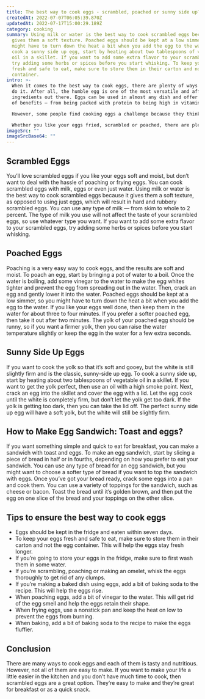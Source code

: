 ```yaml
---
title: The best way to cook eggs - scrambled, poached or sunny side up?
createdAt: 2022-07-07T06:05:39.870Z
updatedAt: 2022-07-17T15:00:29.189Z
category: cooking
summary: Using milk or water is the best way to cook scrambled eggs because it
  gives them a soft texture. Poached eggs should be kept at a low simmer, so you
  might have to turn down the heat a bit when you add the egg to the water. To
  cook a sunny side up egg, start by heating about two tablespoons of vegetable
  oil in a skillet. If you want to add some extra flavor to your scrambled eggs,
  try adding some herbs or spices before you start whisking. To keep your eggs
  fresh and safe to eat, make sure to store them in their carton and not the egg
  container.
intro: >-
  When it comes to the best way to cook eggs, there are plenty of ways to
  do it. After all, the humble egg is one of the most versatile and affordable
  ingredients out there. Eggs can be used in almost any dish and offer a range
  of benefits — from being packed with protein to being high in vitamin D.

  However, some people find cooking eggs a challenge because they think there’s only a limited number of ways to cook them. But that’s not true! 

  Whether you like your eggs fried, scrambled or poached, there are plenty of recipes that show you how to cook eggs in different ways. Once you know the basics, you can even experiment with different flavors and create your own unique dishes using eggs as their main ingredient. Here are some tips on the best way to cook each egg variety:
imageSrc: ""
imageSrcBase64: ""
---
```


## Scrambled Eggs

You’ll love scrambled eggs if you like your eggs soft and moist, but don’t want to deal with the hassle of poaching or frying eggs. You can cook scrambled eggs with milk, eggs or even just water. Using milk or water is the best way to cook scrambled eggs because it gives them a soft texture, as opposed to using just eggs, which will result in hard and rubbery scrambled eggs. You can use any type of milk — from skim to whole to 2 percent. The type of milk you use will not affect the taste of your scrambled eggs, so use whatever type you want. If you want to add some extra flavor to your scrambled eggs, try adding some herbs or spices before you start whisking.

## Poached Eggs

Poaching is a very easy way to cook eggs, and the results are soft and moist. To poach an egg, start by bringing a pot of water to a boil. Once the water is boiling, add some vinegar to the water to make the egg whites tighter and prevent the egg from spreading out in the water. Then, crack an egg and gently lower it into the water. Poached eggs should be kept at a low simmer, so you might have to turn down the heat a bit when you add the egg to the water. If you like your eggs well done, then keep them in the water for about three to four minutes. If you prefer a softer poached egg, then take it out after two minutes. The yolk of your poached egg should be runny, so if you want a firmer yolk, then you can raise the water temperature slightly or keep the egg in the water for a few extra seconds.

## Sunny Side Up Eggs

If you want to cook the yolk so that it’s soft and gooey, but the white is still slightly firm and is the classic, sunny-side up egg. To cook a sunny side up, start by heating about two tablespoons of vegetable oil in a skillet. If you want to get the yolk perfect, then use an oil with a high smoke point. Next, crack an egg into the skillet and cover the egg with a lid. Let the egg cook until the white is completely firm, but don’t let the yolk get too dark. If the yolk is getting too dark, then you can take the lid off. The perfect sunny side up egg will have a soft yolk, but the white will still be slightly firm.

## How to Make Egg Sandwich: Toast and eggs?

If you want something simple and quick to eat for breakfast, you can make a sandwich with toast and eggs. To make an egg sandwich, start by slicing a piece of bread in half or in fourths, depending on how you prefer to eat your sandwich. You can use any type of bread for an egg sandwich, but you might want to choose a softer type of bread if you want to top the sandwich with eggs. Once you’ve got your bread ready, crack some eggs into a pan and cook them. You can use a variety of toppings for the sandwich, such as cheese or bacon. Toast the bread until it’s golden brown, and then put the egg on one slice of the bread and your toppings on the other slice.

## Tips to ensure the best way to cook eggs

- Eggs should be kept in the fridge and eaten within seven days.
- To keep your eggs fresh and safe to eat, make sure to store them in their carton and not the egg container. This will help the eggs stay fresh longer.
- If you’re going to store your eggs in the fridge, make sure to first wash them in some water.
- If you’re scrambling, poaching or making an omelet, whisk the eggs thoroughly to get rid of any clumps.
- If you’re making a baked dish using eggs, add a bit of baking soda to the recipe. This will help the eggs rise.
- When poaching eggs, add a bit of vinegar to the water. This will get rid of the egg smell and help the eggs retain their shape.
- When frying eggs, use a nonstick pan and keep the heat on low to prevent the eggs from burning.
- When baking, add a bit of baking soda to the recipe to make the eggs fluffier.

## Conclusion

There are many ways to cook eggs and each of them is tasty and nutritious. However, not all of them are easy to make. If you want to make your life a little easier in the kitchen and you don’t have much time to cook, then scrambled eggs are a great option. They’re easy to make and they’re great for breakfast or as a quick snack.
